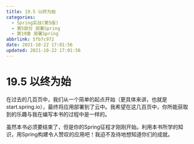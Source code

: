 ```yaml
---
title: 19.5 以终为始
categories:
  - Spring实战(第5版)
  - 第5部分 部署Spring
  - 第19章 部署Spring
abbrlink: 5fb7c972
date: 2021-10-22 17:01:56
updated: 2021-10-22 17:01:56
---
```

# 19.5 以终为始
在过去的几百页中，我们从一个简单的起点开始（更具体来讲，也就是start.spring.io），最终将应用部署到了云中。我希望在这几百页中，你所能获取到的乐趣与我在编写本书的过程中是一样的。

虽然本书必须要结束了，但是你的Spring征程才刚刚开始。利用本书所学的知识，用Spring构建令人赞叹的应用吧！我迫不及待地想知道你们的成就。

